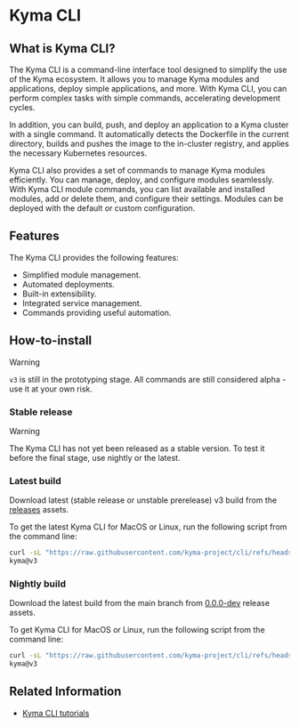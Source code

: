 # Kyma CLI

## What is Kyma CLI?

The Kyma CLI is a command-line interface tool designed to simplify the use of the Kyma ecosystem. It allows you to manage Kyma modules and applications, deploy simple applications, and more. With Kyma CLI, you can perform complex tasks with simple commands, accelerating development cycles.

In addition, you can build, push, and deploy an application to a Kyma cluster with a single command. It automatically detects the Dockerfile in the current directory, builds and pushes the image to the in-cluster registry, and applies the necessary Kubernetes resources.

Kyma CLI also provides a set of commands to manage Kyma modules efficiently. You can manage, deploy, and configure modules seamlessly. With Kyma CLI module commands, you can list available and installed modules, add or delete them, and configure their settings. Modules can be deployed with the default or custom configuration. 
## Features
The Kyma CLI provides the following features:

- Simplified module management.
- Automated deployments.
- Built-in extensibility.
- Integrated service management.
- Commands providing useful automation.

## How-to-install

> [!WARNING]
> `v3` is still in the prototyping stage. All commands are still considered alpha - use it at your own risk.

### Stable release

> [!WARNING]
> The Kyma CLI has not yet been released as a stable version. To test it before the final stage, use nightly or the latest.

### Latest build

Download latest (stable release or unstable prerelease) v3 build from the [releases](https://github.com/kyma-project/cli/releases) assets.

To get the latest Kyma CLI for MacOS or Linux, run the following script from the command line:

```sh
curl -sL "https://raw.githubusercontent.com/kyma-project/cli/refs/heads/main/hack/install_cli_latest.sh" | sh -
kyma@v3
```

### Nightly build

Download the latest build from the main branch from [0.0.0-dev](https://github.com/kyma-project/cli/releases/tag/0.0.0-dev) release assets.

To get Kyma CLI for MacOS or Linux, run the following script from the command line:

```sh
curl -sL "https://raw.githubusercontent.com/kyma-project/cli/refs/heads/main/hack/install_cli_nightly.sh" | sh -
kyma@v3
```

## Related Information

- [Kyma CLI tutorials](tutorials/README.md)